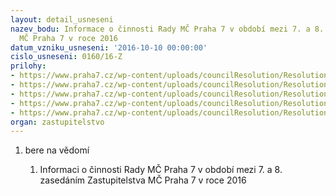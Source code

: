 ```yaml
---
layout: detail_usneseni
nazev_bodu: Informace o činnosti Rady MČ Praha 7 v období mezi 7. a 8. zasedáním Zastupitelstva
  MČ Praha 7 v roce 2016
datum_vzniku_usneseni: '2016-10-10 00:00:00'
cislo_usneseni: 0160/16-Z
prilohy:
- https://www.praha7.cz/wp-content/uploads/councilResolution/Resolutions/27480/export/1duvinf~116192.doc
- https://www.praha7.cz/wp-content/uploads/councilResolution/Resolutions/27480/export/informacka6~116191.doc
- https://www.praha7.cz/wp-content/uploads/councilResolution/Resolutions/27480/export/anotace_201610102016~116190.doc
- https://www.praha7.cz/wp-content/uploads/councilResolution/Resolutions/27480/export/navrhinformacka~116189.pdf
- https://www.praha7.cz/wp-content/uploads/councilResolution/Resolutions/27480/export/export~301503.pdf
organ: zastupitelstvo
---
```

<ol class="urzList_view" id="urzList">
<li class="urzClass1" id=""><span name="1">bere na vědomí</span> 
<ol class="urzOlClass">
<li class="urzClass2" style="TEXT-ALIGN: left" id=""><span><p>Informaci o činnosti Rady MČ Praha 7 v období mezi 7. a 8. zasedáním Zastupitelstva MČ Praha 7 v roce 2016</p></span></li></ol></li></ol>